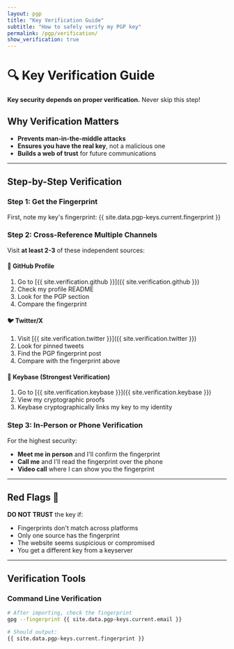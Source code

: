 ```yaml
---
layout: pgp
title: "Key Verification Guide"
subtitle: "How to safely verify my PGP key"
permalink: /pgp/verification/
show_verification: true
---
```


# 🔍 Key Verification Guide

**Key security depends on proper verification.** Never skip this step!

## Why Verification Matters

- **Prevents man-in-the-middle attacks**
- **Ensures you have the real key**, not a malicious one
- **Builds a web of trust** for future communications

---

## Step-by-Step Verification

### Step 1: Get the Fingerprint
First, note my key's fingerprint:
{{ site.data.pgp-keys.current.fingerprint }}

### Step 2: Cross-Reference Multiple Channels
Visit **at least 2-3** of these independent sources:

#### 🐙 GitHub Profile
1. Go to [{{ site.verification.github }}]({{ site.verification.github }})
2. Check my profile README
3. Look for the PGP section
4. Compare the fingerprint

#### 🐦 Twitter/X
1. Visit [{{ site.verification.twitter }}]({{ site.verification.twitter }})
2. Look for pinned tweets
3. Find the PGP fingerprint post
4. Compare with the fingerprint above

#### 🔐 Keybase (Strongest Verification)
1. Go to [{{ site.verification.keybase }}]({{ site.verification.keybase }})
2. View my cryptographic proofs
3. Keybase cryptographically links my key to my identity

### Step 3: In-Person or Phone Verification
For the highest security:
- **Meet me in person** and I'll confirm the fingerprint
- **Call me** and I'll read the fingerprint over the phone
- **Video call** where I can show you the fingerprint

---

## Red Flags 🚩

**DO NOT TRUST** the key if:
- Fingerprints don't match across platforms
- Only one source has the fingerprint
- The website seems suspicious or compromised
- You get a different key from a keyserver

---

## Verification Tools

### Command Line Verification

```bash
# After importing, check the fingerprint
gpg --fingerprint {{ site.data.pgp-keys.current.email }}

# Should output:
{{ site.data.pgp-keys.current.fingerprint }}
```
